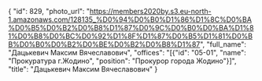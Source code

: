 {
    "id": 829,
    "photo_url": "https://members2020by.s3.eu-north-1.amazonaws.com/128135_%D0%94%D0%B0%D1%86%D1%8C%D0%BA%D0%B5%D0%B2%D0%B8%D1%87%D0%9C%D0%B0%D0%BA%D1%81%D0%B8%D0%BC%D0%92%D1%8F%D1%87%D0%B5%D1%81%D0%BB%D0%B0%D0%B2%D0%BE%D0%B2%D0%B8%D1%87",
    "full_name": "Дацькевич Максим Вячеславович",
    "offices": "[{\"id\": \"05-01\", \"name\": \"Прокуратура г.Жодино\", \"position\": \"Прокурор города Жодино\"}]",
    "title": "Дацькевич Максим Вячеславович"
}